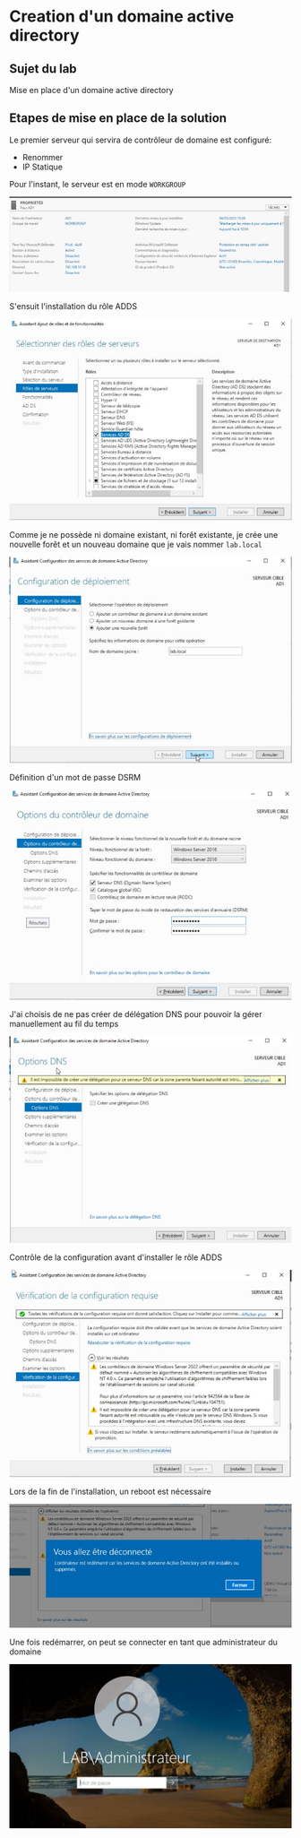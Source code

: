 # Creation d'un domaine active directory

## Sujet du lab

Mise en place d'un domaine active directory

## Etapes de mise en place de la solution

Le premier serveur qui servira de contrôleur de domaine est configuré:

- Renommer
- IP Statique

Pour l'instant, le serveur est en mode `WORKGROUP`

![AD sans contrôleur de domaine](./Illustration/crea_ad_1.JPG)

S'ensuit l'installation du rôle ADDS

![installation ADDS](./Illustration/crea_ad_2.JPG)

Comme je ne possède ni domaine existant, ni forêt existante, je crée une nouvelle forêt et un nouveau domaine que je vais nommer `lab.local`

![nommage de la forêt](./Illustration/crea_ad_3.JPG)

Définition d'un mot de passe DSRM

![definition mdp DSRM](./Illustration/crea_ad_4.JPG)

J'ai choisis de ne pas créer de délégation DNS pour pouvoir la gérer manuellement au fil du temps

![creation deleguation DNS](./Illustration/crea_ad_5.JPG)

Contrôle de la configuration avant d'installer le rôle ADDS

![installation ADDS](./Illustration/crea_ad_6.JPG)

Lors de la fin de l'installation, un reboot est nécessaire

![reboot](./Illustration/crea_ad_7.JPG)

Une fois redémarrer, on peut se connecter en tant que administrateur du domaine

![connexion](./Illustration/crea_ad_8.JPG)

